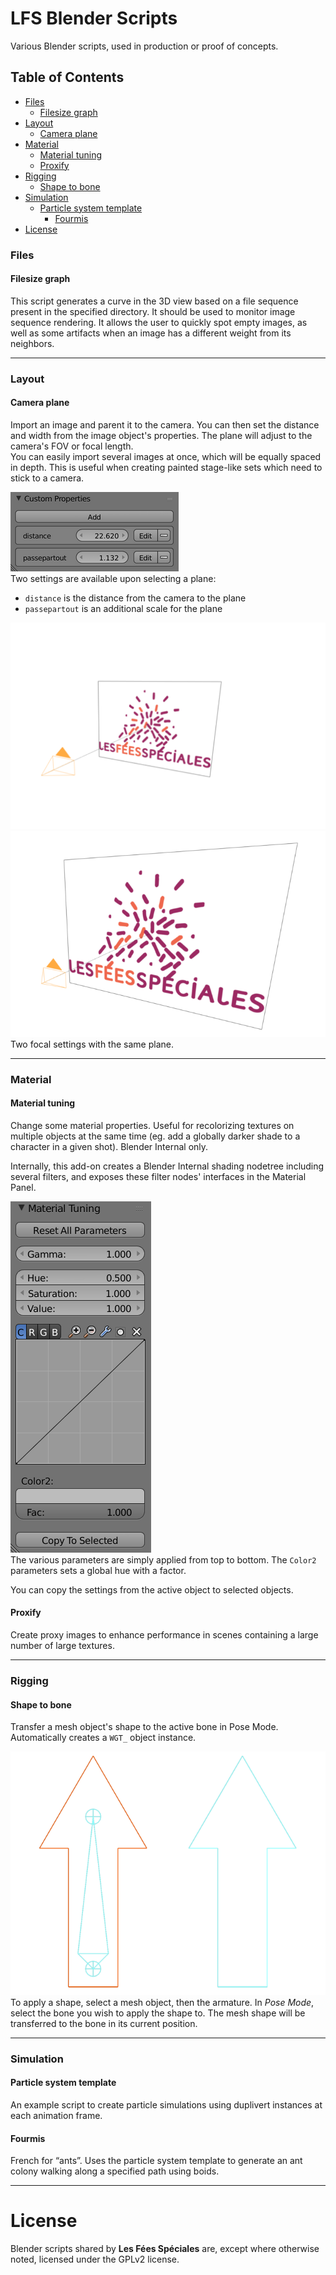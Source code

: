 # LFS Blender Scripts

Various Blender scripts, used in production or proof of concepts.

## Table of Contents

* [Files](#files)
  * [Filesize graph](#filesize-graph)
* [Layout](#layout)
  * [Camera plane](#camera-plane)
* [Material](#material)
  * [Material tuning](#material-tuning)
  * [Proxify](#proxify)
* [Rigging](#rigging)
  * [Shape to bone](#shape-to-bone)
* [Simulation](#simulation)
  * [Particle system template](#particle-system-template)
    * [Fourmis](#fourmis)
* [License](#license)

### Files
#### Filesize graph
This script generates a curve in the 3D view based on a file sequence present in the specified directory. It should be used to monitor image sequence rendering. It allows the user to quickly spot empty images, as well as some artifacts when an image has a different weight from its neighbors.

---
### Layout
#### Camera plane
Import an image and parent it to the camera. You can then set the distance and width from the image object's properties. The plane will adjust to the camera's FOV or focal length.  
You can easily import several images at once, which will be equally spaced in depth. This is useful when creating painted stage-like sets which need to stick to a camera.

![Plane settings](docs/camera_plane_props.png "Camera Custom Properties")  
Two settings are available upon selecting a plane:
* `distance` is the distance from the camera to the plane
* `passepartout` is an additional scale for the plane

![Focal 1](docs/camera_plane_focal1.png "Focal 1")  
![Focal 2](docs/camera_plane_focal2.png "Focal 2")  
Two focal settings with the same plane.

---
### Material
#### Material tuning
Change some material properties. Useful for recolorizing textures on multiple objects at the same time (eg. add a globally darker shade to a character in a given shot). Blender Internal only.

Internally, this add-on creates a Blender Internal shading nodetree including several filters, and exposes these filter nodes' interfaces in the Material Panel.

![Material Tuning settings](docs/material_tuning_settings.png "Material Tuning settings")  
The various parameters are simply applied from top to bottom. The `Color2` parameters sets a global hue with a factor.

You can copy the settings from the active object to selected objects.

#### Proxify
Create proxy images to enhance performance in scenes containing a large number of large textures.

---
### Rigging
#### Shape to bone
Transfer a mesh object's shape to the active bone in Pose Mode. Automatically creates a `WGT_` object instance.

![Shape To Bone selection](docs/shape_to_bone.png "Shape To Bone selection")  
To apply a shape, select a mesh object, then the armature. In *Pose Mode*, select the bone you wish to apply the shape to. The mesh shape will be transferred to the bone in its current position.

---
### Simulation
#### Particle system template
An example script to create particle simulations using duplivert instances at each animation frame.

#### Fourmis
French for “ants”. Uses the particle system template to generate an ant colony walking along a specified path using boids.

-----

# License

Blender scripts shared by **Les Fées Spéciales** are, except where otherwise noted, licensed under the GPLv2 license.
